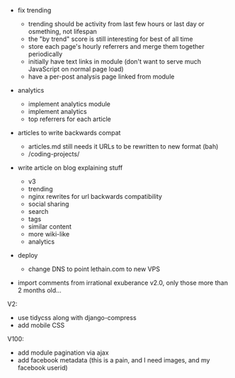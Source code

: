 * fix trending
  * trending should be activity from last few hours or last day or osmething, not lifespan
  * the "by trend" score is still interesting for best of all time
  * store each page's hourly referrers and merge them together periodically
  * initially have text links in module (don't want to serve much JavaScript on normal page load)
  * have a per-post analysis page linked from module
* analytics
  * implement analytics module
  * implement analytics
  * top referrers for each article
* articles to write backwards compat
  * articles.md still needs it URLs to be rewritten to new format (bah)
  * /coding-projects/

* write article on blog explaining stuff
    * v3
    * trending
    * nginx rewrites for url backwards compatibility
    * social sharing
    * search
    * tags
    * similar content
    * more wiki-like
    * analytics
* deploy
    * change DNS to point lethain.com to new VPS
   
* import comments from irrational exuberance v2.0, only those more than 2 months old...


V2:

* use tidycss along with django-compress
* add mobile CSS

V100:
* add module pagination via ajax
* add facebook metadata (this is a pain, and I need images, and my facebook userid)